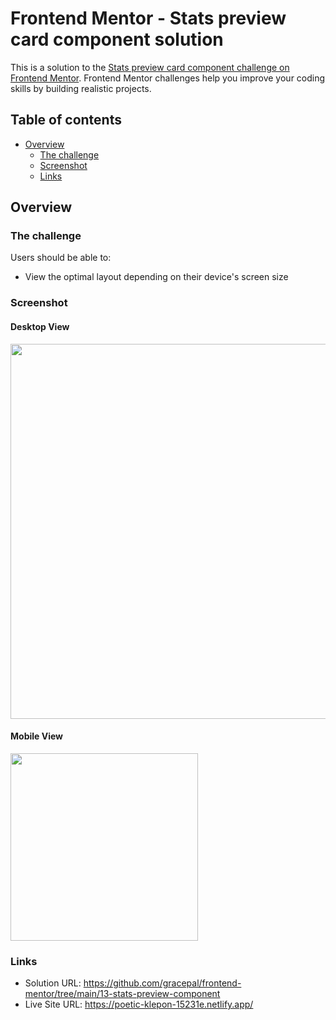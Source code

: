 # Frontend Mentor - Stats preview card component solution

This is a solution to the [Stats preview card component challenge on Frontend Mentor](https://www.frontendmentor.io/challenges/stats-preview-card-component-8JqbgoU62). Frontend Mentor challenges help you improve your coding skills by building realistic projects.

## Table of contents

- [Overview](#overview)
  - [The challenge](#the-challenge)
  - [Screenshot](#screenshot)
  - [Links](#links)

## Overview

### The challenge

Users should be able to:

- View the optimal layout depending on their device's screen size

### Screenshot

#### Desktop View
<img src="https://github.com/gracepal/frontend-mentor/assets/131278381/0720dd86-f2fe-4552-8f6a-f8ab44d1bc16" width="600">

#### Mobile View
<img src="https://github.com/gracepal/frontend-mentor/assets/131278381/31af1dfc-0ef0-43a2-9c37-56cdc55c5ca7" width="300">

### Links

- Solution URL: https://github.com/gracepal/frontend-mentor/tree/main/13-stats-preview-component
- Live Site URL: https://poetic-klepon-15231e.netlify.app/
